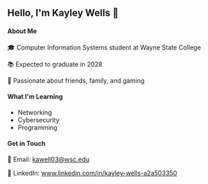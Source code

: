## Hello, I'm Kayley Wells 👋
#### About Me
🎓 Computer Information Systems student at Wayne State College

📚 Expected to graduate in 2028

🌟 Passionate about friends, family, and gaming
#### What I'm Learning
- Networking
- Cybersecurity
- Programming


#### Get in Touch

📧 Email: kawell03@wsc.edu

💼 LinkedIn: www.linkedin.com/in/kayley-wells-a2a503350
